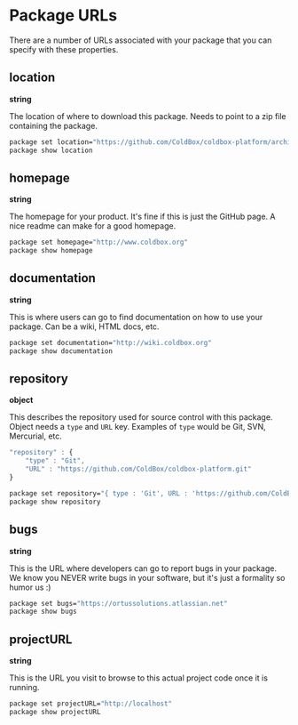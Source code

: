 # Package URLs

There are a number of URLs associated with your package that you can specify with these properties.

## location

**string**

The location of where to download this package. Needs to point to a zip file containing the package.

```bash
package set location="https://github.com/ColdBox/coldbox-platform/archive/master.zip"
package show location
```

## homepage

**string**

The homepage for your product. It's fine if this is just the GitHub page. A nice readme can make for a good homepage.

```bash
package set homepage="http://www.coldbox.org"
package show homepage
```

## documentation

**string**

This is where users can go to find documentation on how to use your package. Can be a wiki, HTML docs, etc.

```bash
package set documentation="http://wiki.coldbox.org"
package show documentation
```

## repository

**object**

This describes the repository used for source control with this package. Object needs a `type` and `URL` key. Examples of `type` would be Git, SVN, Mercurial, etc.

```javascript
"repository" : { 
    "type" : "Git",
    "URL" : "https://github.com/ColdBox/coldbox-platform.git"
}
```

```bash
package set repository="{ type : 'Git', URL : 'https://github.com/ColdBox/coldbox-platform.git' }"
package show repository
```

## bugs

**string**

This is the URL where developers can go to report bugs in your package. We know you NEVER write bugs in your software, but it's just a formality so humor us :\)

```bash
package set bugs="https://ortussolutions.atlassian.net"
package show bugs
```

## projectURL

**string**

This is the URL you visit to browse to this actual project code once it is running.

```bash
package set projectURL="http://localhost"
package show projectURL
```

